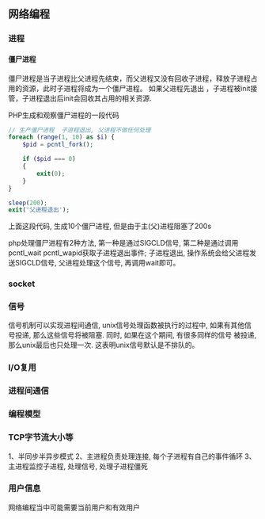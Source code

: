 ## 网络编程

### 进程

#### 僵尸进程

僵尸进程是当子进程比父进程先结束，而父进程又没有回收子进程，释放子进程占用的资源，此时子进程将成为一个僵尸进程。
如果父进程先退出 ，子进程被init接管，子进程退出后init会回收其占用的相关资源.

PHP生成和观察僵尸进程的一段代码

```php
// 生产僵尸进程  子进程退出, 父进程不做任何处理
foreach (range(1, 10) as $i) {
    $pid = pcntl_fork();

    if ($pid === 0)
    {
        exit(0);
    }
}

sleep(200);
exit('父进程退出');
```
上面这段代码, 生成10个僵尸进程, 但是由于主(父)进程阻塞了200s

php处理僵尸进程有2种方法, 第一种是通过SIGCLD信号, 第二种是通过调用pcntl_wait pcntl_wapid获取子进程退出事件;
子进程退出, 操作系统会给父进程发送SIGCLD信号, 父进程处理这个信号, 再调用wait即可。


### socket

### 信号

信号机制可以实现进程间通信,
unix信号处理函数被执行的过程中, 如果有其他信号投递, 那么这些信号将被阻塞. 同时, 如果在这个期间, 有很多同样的信号
被投递, 那么unix最后也只处理一次. 这表明unix信号默认是不排队的。


### I/O复用

### 进程间通信

### 编程模型

### TCP字节流大小等

1、半同步半异步模式
2、主进程负责处理连接, 每个子进程有自己的事件循环
3、主进程监控子进程, 处理信号, 处理子进程僵死

### 用户信息

网络编程当中可能需要当前用户和有效用户
